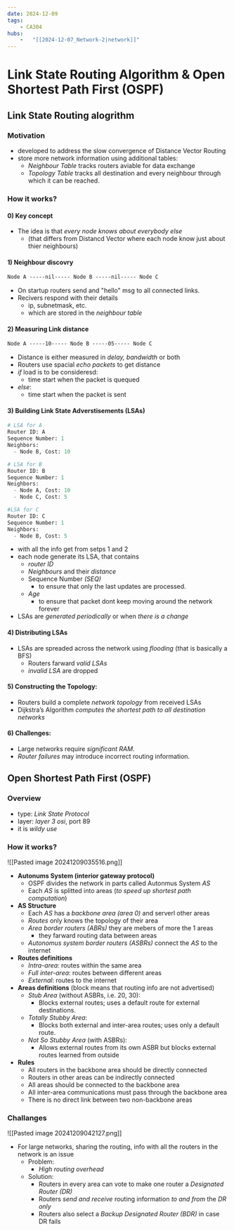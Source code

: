 ```yaml
---
date: 2024-12-09 
tags: 
    - CA304
hubs: 
    -   "[[2024-12-07_Network-2|network]]"
---
```


# Link State Routing Algorithm & Open Shortest Path First (OSPF)
 
## Link State Routing alogrithm

### Motivation
  - developed to address the slow convergence of Distance Vector Routing
  - store more network information using additional tables:
    - *Neighbour Table* tracks routers aviable for data exchange
    - *Topology Table* tracks all destination and every neighbour through which it can be reached.

### How it works?

#### 0) Key concept
- The idea is that *every node knows about everybody else*
  - (that differs from Distancd Vector where each node know just about thier neighbours)



#### 1) Neighbour discovry
```css
Node A -----nil----- Node B -----nil----- Node C
```
- On startup routers send and "hello" msg to all connected links.
- Recivers respond with their details
    - ip, subnetmask, etc.
    - which are stored in the *neighbour table*

#### 2) Measuring Link distance
```css
Node A -----10----- Node B -----05----- Node C
```
- Distance is either measured in *delay, bandwidth* or both
- Routers use spacial *echo packets* to get distance
- *if* load is to be consideresd:
  - time start when the packet is quequed
- *else*:
  - time start when the packet is sent
    
#### 3) Building Link State Adverstisements (LSAs)
```python
# LSA for A
Router ID: A
Sequence Number: 1
Neighbors:
  - Node B, Cost: 10

# LSA for B
Router ID: B
Sequence Number: 1
Neighbors:
  - Node A, Cost: 10
  - Node C, Cost: 5

#LSA for C
Router ID: C
Sequence Number: 1
Neighbors:
  - Node B, Cost: 5
```
- with all the info get from setps 1 and 2
- each node generate its LSA, that contains
  - *router ID*
  - *Neighbours* and their *distance*
  - Sequence Number *(SEQ)*
    - to ensure that only the last updates are processed.
  - *Age*
    - to ensure that packet dont keep moving around the network forever 
- LSAs are *generated periodically* or when *there is a change*

#### 4) Distributing LSAs
- LSAs are spreaded across the network using *flooding* (that is basically a BFS)
  - Routers farward *valid LSAs*
  - *invalid LSA* are dropped

#### 5) Constructing the Topology:
- Routers build a complete *network topology* from received LSAs
- Dijkstra’s Algorithm *computes the shortest path to all destination networks*

#### 6) Challenges:
- Large networks require *significant RAM*.
- *Router failures* may introduce incorrect routing information.

## Open Shortest Path First (OSPF)
### Overview
- type: *Link State Protocol* 
- layer: *layer 3 osi*, port 89
- it is *wildy use*

### How it works?
![[Pasted image 20241209035516.png]]
- **Autonums System (interior gateway protocol)** 
  - OSPF divides the network in parts called Autonmus System *AS*
  - Each *AS* is splitted into areas (*to speed up shortest path computation*)
- **AS Structure**
  - Each *AS* has a *backbone area (area 0)* and serverl other areas
  - *Routes* only knows the topology of their area
  - *Area border routers (ABRs)* they are mebers of more the 1 areas
    - they farward routing data between areas
  - *Autonomus system border routers (ASBRs)* connect the *AS* to the internet
- **Routes definitions**
  - *Intra-area*: routes within the same area
  - *Full inter-area*: routes between different areas
  - *External*: routes to the internet
- **Areas definitions** (block means that routing info are not advertised)
  - *Stub Area* (without ASBRs, i.e. 20, 30):
    - Blocks external routes; uses a default route for external destinations.
  - *Totally Stubby Area*:
    - Blocks both external and inter-area routes; uses only a default route.
  - *Not So Stubby Area* (with ASBRs):
    - Allows external routes from its own ASBR but blocks external routes learned from outside
- **Rules**
  - All routers in the backbone area should be directly connected
  - Routers in other areas can be indirectly connected
  - All areas should be connected to the backbone area
  - All inter-area communications must pass through the backbone area
  - There is no direct link between two non-backbone areas

### Challanges 
![[Pasted image 20241209042127.png]]
- For large networks, sharing the routing, info with all the routers in the network is an issue
  - Problem:
    -  *High routing overhead*
  - Solution:
    - Routers in every area can vote to make one router a *Designated Router (DR)*
    - Routers *send and receive* routing information *to and from* the *DR only*
    - Routers also select a *Backup Designated Router (BDR)* in case DR fails
  
